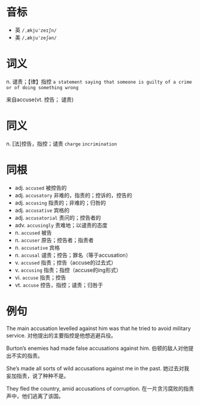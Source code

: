 # 音标

- 英 `/ˌækju'zeɪʃn/`
- 美 `/,ækju'zeʃən/`

# 词义

n. 谴责；【律】指控
`a statement saying that someone is guilty of a crime or of doing something wrong`



来自accuse(vt. 控告； 谴责)

# 同义

n. [法]控告，指控；谴责
`charge` `incrimination`

# 同根

- adj. `accused` 被控告的
- adj. `accusatory` 非难的，指责的；控诉的，控告的
- adj. `accusing` 指责的；非难的；归咎的
- adj. `accusative` 宾格的
- adj. `accusatorial` 责问的；控告者的
- adv. `accusingly` 责难地；以谴责的态度
- n. `accused` 被告
- n. `accuser` 原告；控告者；指责者
- n. `accusative` 宾格
- n. `accusal` 谴责；控告；罪名（等于accusation）
- v. `accused` 指责；控告（accuse的过去式）
- v. `accusing` 指责；指控（accuse的ing形式）
- vi. `accuse` 指责；控告
- vt. `accuse` 控告，指控；谴责；归咎于

# 例句

The main accusation levelled against him was that he tried to avoid military service.
对他提出的主要指控是他想逃避兵役。

Burton’s enemies had made false accusations against him.
伯顿的敌人对他提出不实的指责。

She’s made all sorts of wild accusations against me in the past.
她过去对我妄加指责，说了种种不是。

They fled the country, amid accusations of corruption.
在一片贪污腐败的指责声中，他们逃离了该国。



